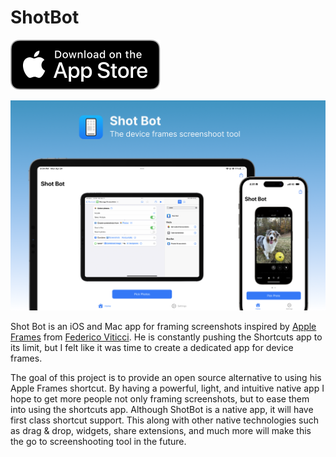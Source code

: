 # ShotBot

[![Download on the App Store](Images/download_on_the_app_store.svg)](https://apps.apple.com/us/app/shotbot-framed-screenshots/id6450552843)

![Promo image](Images/promo.png)

Shot Bot is an iOS and Mac app for framing screenshots inspired by [Apple Frames](https://www.macstories.net/stories/apple-frames-3-1-extending-screenshot-automation-with-the-new-apple-frames-api/) from [Federico Viticci](https://www.macstories.net/author/viticci/). He is constantly pushing the Shortcuts app to its limit, but I felt like it was time to create a dedicated app for device frames.

The goal of this project is to provide an open source alternative to using his Apple Frames shortcut. By having a powerful, light, and intuitive native app I hope to get more people not only framing screenshots, but to ease them into using the shortcuts app. Although ShotBot is a native app, it will have first class shortcut support. This along with other native technologies such as drag & drop, widgets, share extensions, and much more will make this the go to screenshooting tool in the future.
